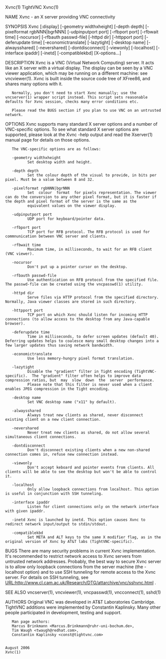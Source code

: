 Xvnc(1)                                                                                          TightVNC                                                                                         Xvnc(1)

NAME
       Xvnc - an X server providing VNC connectivity

SYNOPSIS
       Xvnc   [:display]  [-geometry  widthxheight]  [-depth  depth]  [-pixelformat  rgbNNN|bgrNNN]  [-udpinputport port] [-rfbport port] [-rfbwait time] [-nocursor] [-rfbauth passwd-file] [-httpd dir]
              [-httpport port] [-deferupdate time] [-economictranslate] [-lazytight] [-desktop name]  [-alwaysshared]  [-nevershared]  [-dontdisconnect]  [-viewonly]  [-localhost]  [-interface  ipaddr]
              [-inetd] [-compatiblekbd] [X-options...]

DESCRIPTION
       Xvnc  is  a  VNC  (Virtual  Network  Computing)  server. It acts like an X server with a virtual display. The display can be seen by a VNC viewer application, which may be running on a different
       machine: see vncviewer(1). Xvnc is built inside the source code tree of XFree86, and shares many options with it.

       Normally, you don't need to start Xvnc manually; use the vncserver(1) wrapper script instead. This script sets reasonable defaults for Xvnc session, checks many error conditions etc.

       Please read the BUGS section if you plan to use VNC on an untrusted network.

OPTIONS
       Xvnc supports many standard X server options and a number of VNC-specific options. To see what standard X server options are supported, please  look  at  the  Xvnc  -help  output  and  read  the
       Xserver(1) manual page for details on those options.

       The VNC-specific options are as follows:

       -geometry widthxheight
              Set desktop width and height.

       -depth depth
              Set the colour depth of the visual to provide, in bits per pixel. Must be a value between 8 and 32.

       -pixelformat rgbNNN|bgrNNN
              Set  colour  format  for pixels representation. The viewer can do the conversion to any other pixel format, but it is faster if the depth and pixel format of the server is the same as the
              equivalent values on the viewer display.

       -udpinputport port
              UDP port for keyboard/pointer data.

       -rfbport port
              TCP port for RFB protocol. The RFB protocol is used for commnunication between VNC server and clients.

       -rfbwait time
              Maximum time, in milliseconds, to wait for an RFB client (VNC viewer).

       -nocursor
              Don't put up a pointer cursor on the desktop.

       -rfbauth passwd-file
              Use authentication on RFB protocol from the specified file. The passwd-file can be created using the vncpasswd(1) utility.

       -httpd dir
              Serve files via HTTP protocol from the specified directory. Normally, Java viewer classes are stored in such directory.

       -httpport port
              TCP port on which Xvnc should listen for incoming HTTP connections (to allow access to the desktop from any Java-capable browser).

       -deferupdate time
              Time in milliseconds, to defer screen updates (default 40). Deferring updates helps to coalesce many small desktop changes into a few larger updates thus saving network bandwidth.

       -economictranslate
              Use less memory-hungry pixel format translation.

       -lazytight
              Disable the "gradient" filter in Tight encoding (TightVNC-specific).  The "gradient" filter often helps to improve data compression ratios, but  may  slow  down  the  server  performance.
              Please note that this filter is never used when a client enables JPEG compression in the Tight encoding.

       -desktop name
              Set VNC desktop name ("x11" by default).

       -alwaysshared
              Always treat new clients as shared, never disconnect existing client on a new client connection.

       -nevershared
              Never treat new clients as shared, do not allow several simultaneous client connections.

       -dontdisconnect
              Don't disconnect existing clients when a new non-shared connection comes in, refuse new connection instead.

       -viewonly
              Don't accept keboard and pointer events from clients. All clients will be able to see the desktop but won't be able to control it.

       -localhost
              Only allow loopback connections from localhost. This option is useful in conjunction with SSH tunneling.

       -interface ipaddr
              Listen for client connections only on the network interface with given ipaddr.

       -inetd Xvnc is launched by inetd. This option causes Xvnc to redirect network input/output to stdin/stdout.

       -compatiblekbd
              Set META and ALT keys to the same X modifier flag, as in the original version of Xvnc by AT&T labs (TightVNC-specific).

BUGS
       There  are  many  security problems in current Xvnc implementation. It's recommended to restrict network access to Xvnc servers from untrusted network addresses. Probably, the best way to secure
       Xvnc server is to allow only loopback connections from the server machine (the -localhost option) and to use SSH tunneling for remote access to the Xvnc server. For details on SSH tunneling, see
       <URL:http://www.cl.cam.ac.uk/Research/DTG/attarchive/vnc/sshvnc.html> .

SEE ALSO
       vncserver(1), vncviewer(1), vncpasswd(1), vncconnect(1), sshd(1)

AUTHORS
       Original VNC was developed in AT&T Laboratories Cambridge. TightVNC additions were implemented by Constantin Kaplinsky. Many other people participated in development, testing and support.

       Man page authors:
       Marcus Brinkmann <Marcus.Brinkmann@ruhr-uni-bochum.de>,
       Tim Waugh <twaugh@redhat.com>,
       Constantin Kaplinsky <const@tightvnc.com>

                                                                                               August 2006                                                                                        Xvnc(1)
